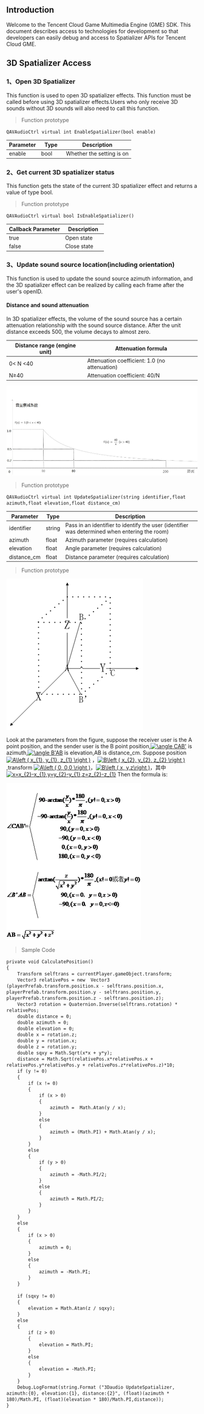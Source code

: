 ## Introduction
Welcome to the Tencent Cloud Game Multimedia Engine (GME) SDK. This document describes access to technologies for development so that developers can easily debug and access to Spatializer APIs for Tencent Cloud GME.

## 3D Spatializer Access
### 1、Open 3D Spatializer 
This function is used to open 3D spatializer effects. This function must be called before using 3D spatializer effects.Users who only receive 3D sounds without 3D sounds will also need to call this function.

> Function prototype  
```
QAVAudioCtrl virtual int EnableSpatializer(bool enable)
```
|Parameter     | Type         |Description|
| ------------- |:-------------:|-------------
| enable    |bool         |Whether the setting is on|



### 2、Get current 3D spatializer status
This function gets the state of the current 3D spatializer effect and returns a value of type bool.

> Function prototype  
```
QAVAudioCtrl virtual bool IsEnableSpatializer()
```
|Callback Parameter	|Description	|
| ------- |---------|
| true    	|Open state      	|
| false    	|Close state   	|  

### 3、Update sound source location(including orientation)
This function is used to update the sound source azimuth information, and the 3D spatializer effect can be realized by calling each frame after the user's openID.

#### Distance and sound attenuation

In 3D spatializer effects, the volume of the sound source has a certain attenuation relationship with the sound source distance. After the unit distance exceeds 500, the volume decays to almost zero.

|Distance range (engine unit)|Attenuation formula|
| ------- |---------|
| 0< N <40  	|Attenuation coefficient: 1.0 (no attenuation)	|
| N≥40  		|Attenuation coefficient: 40/N 	 			|

![](https://github.com/TencentMediaLab/GME/blob/master/Image/t1.jpg)

> Function prototype    
```
QAVAudioCtrl virtual int UpdateSpatializer(string identifier,float azimuth,float elevation,float distance_cm)
```
|Parameter     | Type         |Description|
| ------------- |-------------|-------------
| identifier   		|string	|Pass in an identifier to identify the user (identifier was determined when entering the room)|
| azimuth    		|float	|Azimuth parameter (requires calculation)										|
| elevation    	|float 	|Angle parameter (requires calculation)											|
| distance_cm    	|float  	|Distance parameter (requires calculation)										|

> Function prototype    

![](https://github.com/TencentMediaLab/GME/blob/master/GME%20Developer%20Manual/Windows%20Developer%20Manual/Image/w0.png)

Look at the parameters from the figure, suppose the receiver user is the A point position, and the sender user is the B point position,<a href="https://www.codecogs.com/eqnedit.php?latex=\angle&space;CAB'" target="_blank"><img src="https://latex.codecogs.com/gif.latex?\angle&space;CAB'" title="\angle CAB'" /></a> is azimuth,<a href="https://www.codecogs.com/eqnedit.php?latex=\angle&space;B'AB" target="_blank"><img src="https://latex.codecogs.com/gif.latex?\angle&space;B'AB" title="\angle B'AB" /></a> is elevation,AB is distance_cm.
Suppose position<a href="https://www.codecogs.com/eqnedit.php?latex=A\left&space;(&space;x_{1},&space;y_{1},&space;z_{1}&space;\right&space;)" target="_blank"><img src="https://latex.codecogs.com/gif.latex?A\left&space;(&space;x_{1},&space;y_{1},&space;z_{1}&space;\right&space;)" title="A\left ( x_{1}, y_{1}, z_{1} \right )" /></a> ，<a href="https://www.codecogs.com/eqnedit.php?latex=B\left&space;(&space;x_{2},&space;y_{2},&space;z_{2}&space;\right&space;)" target="_blank"><img src="https://latex.codecogs.com/gif.latex?B\left&space;(&space;x_{2},&space;y_{2},&space;z_{2}&space;\right&space;)" title="B\left ( x_{2}, y_{2}, z_{2} \right )" /></a>,transform <a href="https://www.codecogs.com/eqnedit.php?latex=A\left&space;(&space;0,&space;0,0&space;\right&space;)" target="_blank"><img src="https://latex.codecogs.com/gif.latex?A\left&space;(&space;0,&space;0,0&space;\right&space;)" title="A\left ( 0, 0,0 \right )" /></a>，<a href="https://www.codecogs.com/eqnedit.php?latex=B\left&space;(&space;x,&space;y,z\right&space;)" target="_blank"><img src="https://latex.codecogs.com/gif.latex?B\left&space;(&space;x,&space;y,z\right&space;)" title="B\left ( x, y,z\right )" /></a>，其中 <a href="https://www.codecogs.com/eqnedit.php?latex=x=x_{2}-x_{1},y=y_{2}-y_{1},z=z_{2}-z_{1}" target="_blank"><img src="https://latex.codecogs.com/gif.latex?x=x_{2}-x_{1},y=y_{2}-y_{1},z=z_{2}-z_{1}" title="x=x_{2}-x_{1},y=y_{2}-y_{1},z=z_{2}-z_{1}" /></a>
Then the formula is:

![](https://github.com/TencentMediaLab/GME/blob/master/GME%20Developer%20Manual/Windows%20Developer%20Manual/Image/w1.png)


> Sample Code
```
private void CalculatePosition()
{
	Transform selftrans = currentPlayer.gameObject.transform;
	Vector3 relativePos = new  Vector3 (playerPrefab.transform.position.x - selftrans.position.x, playerPrefab.transform.position.y - selftrans.position.y, playerPrefab.transform.position.z - selftrans.position.z);
	Vector3 rotation = Quaternion.Inverse(selftrans.rotation) * relativePos;  
	double distance = 0;
	double azimuth = 0;
	double elevation = 0;
	double x = rotation.z;
	double y = rotation.x;
	double z = rotation.y;
	double sqxy = Math.Sqrt(x*x + y*y);
	distance = Math.Sqrt(relativePos.x*relativePos.x + relativePos.y*relativePos.y + relativePos.z*relativePos.z)*10;
	if (y != 0)
	{
		if (x != 0)
		{
			if (x > 0)
			{
				azimuth =  Math.Atan(y / x);
			}
			else
			{
				azimuth = (Math.PI) + Math.Atan(y / x);
			}
		}
		else
		{
			if (y > 0)
			{
				azimuth = -Math.PI/2;
			}
			else
			{
				azimuth = Math.PI/2;
			}
		}
	}
	else
	{
		if (x > 0)
		{
			azimuth = 0;
		}
		else
		{
			azimuth = -Math.PI;
		}
	}

	if (sqxy != 0)
	{
		elevation = Math.Atan(z / sqxy);
	}
	else
	{
		if (z > 0)
		{
			elevation = Math.PI;
		}
		else
		{
			elevation = -Math.PI;
		}
	}
	Debug.LogFormat(string.Format ("3Daudio UpdateSpatializer, azimuth:{0}, elevation:{1}, distance:{2}", (float)(azimuth * 180)/Math.PI, (float)(elevation * 180)/Math.PI,distance));		
}
```



